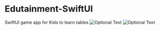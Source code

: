 # Edutainment-SwiftUI
SwiftUI game app for Kids to learn tables
![Optional Text](../master/Edutainment1.png)
![Optional Text](../master/Edutainment2.png)
